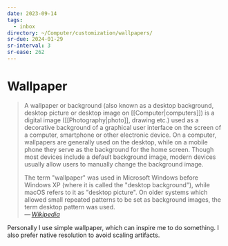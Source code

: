 ```yaml
---
date: 2023-09-14
tags:
  - inbox
directory: ~/Computer/customization/wallpapers/
sr-due: 2024-01-29
sr-interval: 3
sr-ease: 262
---
```


# Wallpaper

> A wallpaper or background (also known as a desktop background, desktop picture
> or desktop image on [[Computer|computers]]) is a digital image
> ([[Photography|photo]], drawing etc.) used as a decorative background of a
> graphical user interface on the screen of a computer, smartphone or other
> electronic device. On a computer, wallpapers are generally used on the
> desktop, while on a mobile phone they serve as the background for the home
> screen. Though most devices include a default background image, modern devices
> usually allow users to manually change the background image.
>
> The term "wallpaper" was used in Microsoft Windows before Windows XP (where it
> is called the "desktop background"), while macOS refers to it as "desktop
> picture". On older systems which allowed small repeated patterns to be set as
> background images, the term desktop pattern was used.\
> — <cite>[Wikipedia](https://en.wikipedia.org/wiki/Wallpaper_\(computing\))</cite>

Personally I use simple wallpaper, which can inspire me to do something. I also
prefer native resolution to avoid scaling artifacts.

